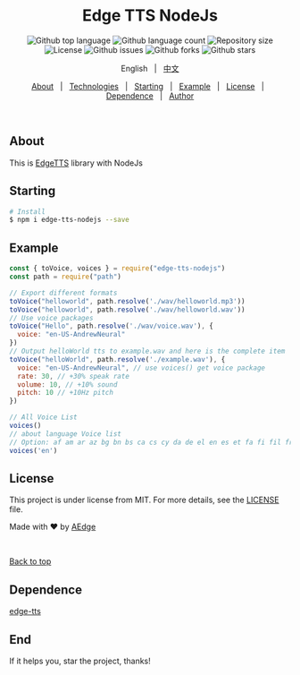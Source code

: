 <!-- <div align="center" id="top"> 
  <img src="./.github/app.gif" alt="Edge Tts Node" />

  &#xa0;

</div> -->

<h1 align="center">Edge TTS NodeJs</h1>

<p align="center">
  <img alt="Github top language" src="https://img.shields.io/github/languages/top/AEJays/edge-tts-nodejs?color=56BEB8">

  <img alt="Github language count" src="https://img.shields.io/github/languages/count/AEJays/edge-tts-nodejs?color=56BEB8">

  <img alt="Repository size" src="https://img.shields.io/github/repo-size/AEJays/edge-tts-nodejs?color=56BEB8">

  <img alt="License" src="https://img.shields.io/github/license/AEJays/edge-tts-nodejs?color=56BEB8">

  <img alt="Github issues" src="https://img.shields.io/github/issues/AEJays/edge-tts-nodejs?color=56BEB8" />

  <img alt="Github forks" src="https://img.shields.io/github/forks/AEJays/edge-tts-nodejs?color=56BEB8" />

  <img alt="Github stars" src="https://img.shields.io/github/stars/AEJays/edge-tts-nodejs?color=56BEB8" />
</p>

<!-- Status -->

<!-- <h4 align="center"> 
	🚧  Edge Tts Node 🚀 Under construction...  🚧
</h4> 

<hr> -->
<p align="center">
  <span>English</span> &#xa0; | &#xa0; 
  <a href="./README-cn.md">中文</a>
</p>
<p align="center">
  <a href="#about">About</a> &#xa0; | &#xa0; 
  <a href="#rocket-technologies">Technologies</a> &#xa0; | &#xa0;
  <a href="#checkered_flag-starting">Starting</a> &#xa0; | &#xa0;
  <a href="#example">Example</a> &#xa0; | &#xa0;
  <a href="#memo-license">License</a> &#xa0; | &#xa0;
  <a href="#dependence">Dependence</a> &#xa0; | &#xa0;
  <a href="https://github.com/AEJays" target="_blank">Author</a>
</p>

<br>

## About ##

This is [EdgeTTS](https://github.com/rany2/edge-tts) library with NodeJs

## Starting ##

```bash
# Install
$ npm i edge-tts-nodejs --save
```
## Example ##

```javascript
const { toVoice, voices } = require("edge-tts-nodejs")
const path = require("path")

// Export different formats
toVoice("helloworld", path.resolve('./wav/helloworld.mp3'))
toVoice("helloworld", path.resolve('./wav/helloworld.wav'))
// Use voice packages
toVoice("Hello", path.resolve('./wav/voice.wav'), {
  voice: "en-US-AndrewNeural"
})
// Output helloWorld tts to example.wav and here is the complete item
toVoice("helloWorld", path.resolve('./example.wav'), {
  voice: "en-US-AndrewNeural", // use voices() get voice package
  rate: 30, // +30% speak rate
  volume: 10, // +10% sound
  pitch: 10 // +10Hz pitch
})

// All Voice List
voices()
// about language Voice list
// Option: af am ar az bg bn bs ca cs cy da de el en es et fa fi fil fr ga gl gu he hi hr hu id is it ja jv ka kk km kn ko lo lt lv mk ml mn mr ms mt my nb ne nl pl ps pt ro ru si sk sl so sq sr su sv sw ta te th tr uk ur uz vi zh
voices('en')
```

## License ##

This project is under license from MIT. For more details, see the [LICENSE](LICENSE.md) file.


Made with :heart: by <a href="https://github.com/AEJays" target="_blank">AEdge</a>

&#xa0;

<a href="#top">Back to top</a>

## Dependence ##
[edge-tts](https://github.com/rany2/edge-tts)

## End
If it helps you, star the project, thanks!